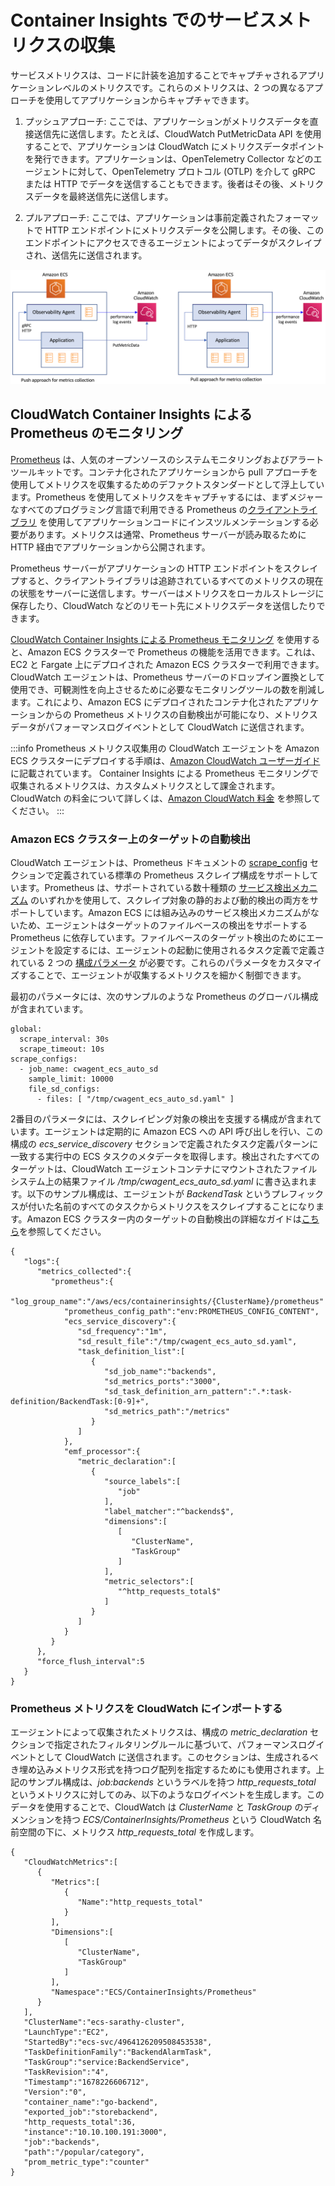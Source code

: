 # Container Insights でのサービスメトリクスの収集

サービスメトリクスは、コードに計装を追加することでキャプチャされるアプリケーションレベルのメトリクスです。これらのメトリクスは、2 つの異なるアプローチを使用してアプリケーションからキャプチャできます。

1. プッシュアプローチ: ここでは、アプリケーションがメトリクスデータを直接送信先に送信します。たとえば、CloudWatch PutMetricData API を使用することで、アプリケーションは CloudWatch にメトリクスデータポイントを発行できます。アプリケーションは、OpenTelemetry Collector などのエージェントに対して、OpenTelemetry プロトコル (OTLP) を介して gRPC または HTTP でデータを送信することもできます。後者はその後、メトリクスデータを最終送信先に送信します。

2. プルアプローチ: ここでは、アプリケーションは事前定義されたフォーマットで HTTP エンドポイントにメトリクスデータを公開します。その後、このエンドポイントにアクセスできるエージェントによってデータがスクレイプされ、送信先に送信されます。

![メトリクス収集のプッシュアプローチ](../../../../images/PushPullApproach.png)

## CloudWatch Container Insights による Prometheus のモニタリング
[Prometheus](https://prometheus.io/docs/introduction/overview/) は、人気のオープンソースのシステムモニタリングおよびアラートツールキットです。コンテナ化されたアプリケーションから pull アプローチを使用してメトリクスを収集するためのデファクトスタンダードとして浮上しています。Prometheus を使用してメトリクスをキャプチャするには、まずメジャーなすべてのプログラミング言語で利用できる Prometheus の[クライアントライブラリ](https://prometheus.io/docs/instrumenting/clientlibs/) を使用してアプリケーションコードにインスツルメンテーションする必要があります。メトリクスは通常、Prometheus サーバーが読み取るために HTTP 経由でアプリケーションから公開されます。

Prometheus サーバーがアプリケーションの HTTP エンドポイントをスクレイプすると、クライアントライブラリは追跡されているすべてのメトリクスの現在の状態をサーバーに送信します。サーバーはメトリクスをローカルストレージに保存したり、CloudWatch などのリモート先にメトリクスデータを送信したりできます。

[CloudWatch Container Insights による Prometheus モニタリング](https://docs.aws.amazon.com/ja_jp/AmazonCloudWatch/latest/monitoring/ContainerInsights-Prometheus.html) を使用すると、Amazon ECS クラスターで Prometheus の機能を活用できます。これは、EC2 と Fargate 上にデプロイされた Amazon ECS クラスターで利用できます。CloudWatch エージェントは、Prometheus サーバーのドロップイン置換として使用でき、可観測性を向上させるために必要なモニタリングツールの数を削減します。これにより、Amazon ECS にデプロイされたコンテナ化されたアプリケーションからの Prometheus メトリクスの自動検出が可能になり、メトリクスデータがパフォーマンスログイベントとして CloudWatch に送信されます。

:::info
    Prometheus メトリクス収集用の CloudWatch エージェントを Amazon ECS クラスターにデプロイする手順は、[Amazon CloudWatch ユーザーガイド](https://docs.aws.amazon.com/ja_jp/AmazonCloudWatch/latest/monitoring/ContainerInsights-Prometheus-install-ECS.html)に記載されています。
    Container Insights による Prometheus モニタリングで収集されるメトリクスは、カスタムメトリクスとして課金されます。CloudWatch の料金について詳しくは、[Amazon CloudWatch 料金](https://aws.amazon.com/jp/cloudwatch/pricing/) を参照してください。
:::
### Amazon ECS クラスター上のターゲットの自動検出

CloudWatch エージェントは、Prometheus ドキュメントの [scrape_config](https://prometheus.io/docs/prometheus/latest/configuration/configuration/#scrape_config) セクションで定義されている標準の Prometheus スクレイプ構成をサポートしています。Prometheus は、サポートされている数十種類の [サービス検出メカニズム](https://prometheus.io/docs/prometheus/latest/configuration/configuration/#scrape_config) のいずれかを使用して、スクレイプ対象の静的および動的検出の両方をサポートしています。Amazon ECS には組み込みのサービス検出メカニズムがないため、エージェントはターゲットのファイルベースの検出をサポートする Prometheus に依存しています。ファイルベースのターゲット検出のためにエージェントを設定するには、エージェントの起動に使用されるタスク定義で定義されている 2 つの [構成パラメータ](https://docs.aws.amazon.com/AmazonCloudWatch/latest/monitoring/ContainerInsights-Prometheus-Setup-configure-ECS.html) が必要です。これらのパラメータをカスタマイズすることで、エージェントが収集するメトリクスを細かく制御できます。

最初のパラメータには、次のサンプルのような Prometheus のグローバル構成が含まれています。

```
global:
  scrape_interval: 30s
  scrape_timeout: 10s
scrape_configs:
  - job_name: cwagent_ecs_auto_sd
    sample_limit: 10000
    file_sd_configs:
      - files: [ "/tmp/cwagent_ecs_auto_sd.yaml" ] 
```

2番目のパラメータには、スクレイピング対象の検出を支援する構成が含まれています。エージェントは定期的に Amazon ECS への API 呼び出しを行い、この構成の *ecs_service_discovery* セクションで定義されたタスク定義パターンに一致する実行中の ECS タスクのメタデータを取得します。検出されたすべてのターゲットは、CloudWatch エージェントコンテナにマウントされたファイルシステム上の結果ファイル */tmp/cwagent_ecs_auto_sd.yaml* に書き込まれます。以下のサンプル構成は、エージェントが *BackendTask* というプレフィックスが付いた名前のすべてのタスクからメトリクスをスクレイプすることになります。Amazon ECS クラスター内のターゲットの自動検出の詳細なガイドは[こちら](https://docs.aws.amazon.com/AmazonCloudWatch/latest/monitoring/ContainerInsights-Prometheus-Setup-autodiscovery-ecs.html)を参照してください。

```
{
   "logs":{
      "metrics_collected":{
         "prometheus":{
            "log_group_name":"/aws/ecs/containerinsights/{ClusterName}/prometheus"
            "prometheus_config_path":"env:PROMETHEUS_CONFIG_CONTENT",
            "ecs_service_discovery":{
               "sd_frequency":"1m",
               "sd_result_file":"/tmp/cwagent_ecs_auto_sd.yaml",
               "task_definition_list":[
                  {
                     "sd_job_name":"backends",
                     "sd_metrics_ports":"3000",
                     "sd_task_definition_arn_pattern":".*:task-definition/BackendTask:[0-9]+",
                     "sd_metrics_path":"/metrics"
                  }
               ]
            },
            "emf_processor":{
               "metric_declaration":[
                  {
                     "source_labels":[
                        "job"
                     ],
                     "label_matcher":"^backends$",
                     "dimensions":[
                        [
                           "ClusterName",
                           "TaskGroup"
                        ]
                     ],
                     "metric_selectors":[
                        "^http_requests_total$"
                     ]
                  }
               ]
            }
         }
      },
      "force_flush_interval":5
   }
}
```

### Prometheus メトリクスを CloudWatch にインポートする

エージェントによって収集されたメトリクスは、構成の *metric_declaration* セクションで指定されたフィルタリングルールに基づいて、パフォーマンスログイベントとして CloudWatch に送信されます。このセクションは、生成されるべき埋め込みメトリクス形式を持つログ配列を指定するためにも使用されます。上記のサンプル構成は、*job:backends* というラベルを持つ *http_requests_total* というメトリクスに対してのみ、以下のようなログイベントを生成します。このデータを使用することで、CloudWatch は *ClusterName* と *TaskGroup* のディメンションを持つ *ECS/ContainerInsights/Prometheus* という CloudWatch 名前空間の下に、メトリクス *http_requests_total* を作成します。

```
{
   "CloudWatchMetrics":[
      {
         "Metrics":[
            {
               "Name":"http_requests_total"
            }
         ],
         "Dimensions":[
            [
               "ClusterName",
               "TaskGroup"
            ]
         ],
         "Namespace":"ECS/ContainerInsights/Prometheus"
      }
   ],
   "ClusterName":"ecs-sarathy-cluster",
   "LaunchType":"EC2",
   "StartedBy":"ecs-svc/4964126209508453538",
   "TaskDefinitionFamily":"BackendAlarmTask",
   "TaskGroup":"service:BackendService",
   "TaskRevision":"4",
   "Timestamp":"1678226606712",
   "Version":"0",
   "container_name":"go-backend",
   "exported_job":"storebackend",
   "http_requests_total":36,
   "instance":"10.10.100.191:3000",
   "job":"backends",
   "path":"/popular/category",
   "prom_metric_type":"counter"
}
```
